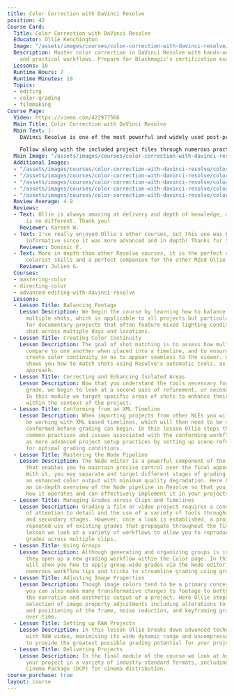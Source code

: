 ```yaml
---
title: Color Correction with DaVinci Resolve
position: 42
Course Card:
  Title: Color Correction with DaVinci Resolve
  Educator: Ollie Kenchington
  Image: "/assets/images/courses/color-correction-with-davinci-resolve/color-correction-with-davinci-resolve.jpg"
  Description: Master color correction in DaVinci Resolve with hands-on exercises
    and practical workflows. Prepare for Blackmagic's certification exam.
  Lessons: 10
  Runtime Hours: 7
  Runtime Minutes: 19
  Topics:
  - editing
  - color-grading
  - filmmaking
Course Page:
  Video: https://vimeo.com/422977566
  Main Title: Color Correction with DaVinci Resolve
  Main Text: |-
    DaVinci Resolve is one of the most powerful and widely used post-production tools available and in this officially certified course, professional colorist Ollie Kenchington offers an in-depth guide to its tools, effects and workflows.

    Follow along with the included project files through numerous practical exercises to gain a detailed understanding of how to color correct and grade real-world productions. Following completion you will be eligible to sit the official Blackmagic Design exam to become a certified color professional.
  Main Image: "/assets/images/courses/color-correction-with-davinci-resolve/color-correction-with-davinci-resolve-1.jpg"
  Additional Images:
  - "/assets/images/courses/color-correction-with-davinci-resolve/color-correction-with-davinci-resolve-2.jpg"
  - "/assets/images/courses/color-correction-with-davinci-resolve/color-correction-with-davinci-resolve-3.jpg"
  - "/assets/images/courses/color-correction-with-davinci-resolve/color-correction-with-davinci-resolve-4.jpg"
  - "/assets/images/courses/color-correction-with-davinci-resolve/color-correction-with-davinci-resolve-5.jpg"
  - "/assets/images/courses/color-correction-with-davinci-resolve/color-correction-with-davinci-resolve-6.jpg"
  Review Average: 4.9
  Reviews:
  - Text: Ollie is always amazing at delivery and depth of knowledge, and this course
      is no different. Thank you!
    Reviewer: Kareen W.
  - Text: I've really enjoyed Ollie's other courses, but this one was by far the most
      informative since it was more advanced and in depth! Thanks for the great presentation!
    Reviewer: Dominic E.
  - Text: More in depth than other Resolve courses, it is the perfect course for upgrading
      colorist skills and a perfect companion for the other MZed Ollie's courses.
    Reviewer: Julien G.
  Courses:
  - mastering-color
  - directing-color
  - advanced-editing-with-davinci-resolve
  Lessons:
  - Lesson Title: Balancing Footage
    Lesson Description: We begin the course by learning how to balance footage across
      multiple shots, which is applicable to all projects but particularly useful
      for documentary projects that often feature mixed lighting conditions, and scenes
      shot across multiple days and locations.
  - Lesson Title: Creating Color Continuity
    Lesson Description: The goal of shot matching is to assess how multiple clips
      compare to one another when placed into a timeline, and to ensure that they
      create color continuity so as to appear seamless to the viewer. Here, Ollie
      shows you how to match shots using Resolve's automatic tools, as well as a manual
      approach.
  - Lesson Title: Correcting and Enhancing Isolated Areas
    Lesson Description: Now that you understand the tools necessary for a primary
      grade, we begin to look at a second pass of refinement, or secondary grade.
      In this module we target specific areas of shots to enhance their effectiveness
      within the context of the project.
  - Lesson Title: Conforming from an XML Timeline
    Lesson Description: When importing projects from other NLEs you will frequently
      be working with XML based timelines, which will then need to be verified and
      conformed before grading can begin. In this lesson Ollie steps through the most
      common practices and issues associated with the conforming workflow, as well
      as more advanced project setup practices by setting up scene-referred color
      for optimal grading conditions.
  - Lesson Title: Mastering the Node Pipeline
    Lesson Description: The Node editor is a powerful component of the Color page
      that enables you to maintain precise control over the final appearance of images.
      With it, you may separate and target different stages of grading while ensuring
      an enhanced color output with minimum quality degradation. Here Ollie provides
      an in-depth overview of the Node pipeline in Resolve so that you fully understand
      how it operates and can effectively implement it in your projects.
  - Lesson Title: Managing Grades across Clips and Timelines
    Lesson Description: Grading a film or video project requires a considerable level
      of attention to detail and the use of a variety of tools throughout both primary
      and secondary stages. However, once a look is established, a project often makes
      repeated use of existing grades that propagate throughout the Timeline. In this
      lesson we look at a variety of workflows to allow you to reproduce and refine
      grades across multiple clips.
  - Lesson Title: Using Groups
    Lesson Description: Although generating and organizing groups is incredibly simple,
      they open up a new grading workflow within the Color page. In this lesson Ollie
      will show you how to apply group-wide grades via the Node editor, as well as
      numerous workflow tips and tricks to streamline grading using groups.
  - Lesson Title: Adjusting Image Properties
    Lesson Description: Though image colors tend to be a primary concern of the colorist,
      you can also make many transformative changes to footage to better accommodate
      the narrative and aesthetic output of a project. Here Ollie steps through a
      selection of image property adjustments including alterations to the scaling
      and positioning of the frame, noise reduction, and keyframing grades to change
      over time.
  - Lesson Title: Setting up RAW Projects
    Lesson Description: In this lesson Ollie breaks down advanced techniques for working
      with RAW video, maximising its wide dynamic range and uncompressed pixel data
      to provide the greatest possible grading potential for your projects.
  - Lesson Title: Delivering Projects
    Lesson Description: In the final module of the course we look at how to export
      your project in a variety of industry-standard formats, including a Digital
      Cinema Package (DCP) for cinema distribution.
course_purchase: true
layout: course
---
```


